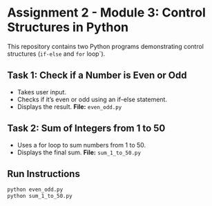 # Assignment 2 - Module 3: Control Structures in Python

This repository contains two Python programs demonstrating control structures (`if-else` and `for` loop`).

## Task 1: Check if a Number is Even or Odd
- Takes user input.
- Checks if it’s even or odd using an if-else statement.
- Displays the result.
**File:** `even_odd.py`

## Task 2: Sum of Integers from 1 to 50
- Uses a for loop to sum numbers from 1 to 50.
- Displays the final sum.
**File:** `sum_1_to_50.py`

## Run Instructions
```bash
python even_odd.py
python sum_1_to_50.py
